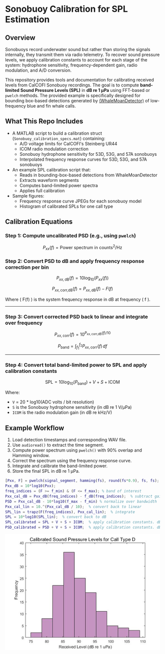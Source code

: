 # Sonobuoy Calibration for SPL Estimation

## Overview

Sonobuoys record underwater sound but rather than storing the signals internally, they transmit them via radio telemetry. To recover sound pressure levels, we apply calibration constants to account for each stage of the system: hydrophone sensitivity, frequency-dependent gain, radio modulation, and A/D conversion.

This repository provides tools and documentation for calibrating received levels from CalCOFI Sonobuoy recordings. The goal is to compute **band-limited Sound Pressure Levels (SPL)** in **dB re 1 µPa** using FFT-based or `pwelch` methods. The provided example is specifically designed for bounding box-based detections generated by [(WhaleMoanDetector)](https://github.com/m1alksne/WhaleMoanDetector) of low-frequency blue and fin whale calls.

## What This Repo Includes
- A MATLAB script to build a calibration struct (`Sonobuoy_calibration_specs.mat`) containing:
  - A/D voltage limits for CalCOFI's Steinberg UR44 
  - ICOM radio modulation correction
  - Sonobuoy hydrophone sensitivity for 53D, 53G, and 57A sonobuoys
  - Interpolated frequency response curves for 53D, 53G, and 57A sonobuoys
- An example SPL calibration script that:
  - Reads in bounding-box-based detections from WhaleMoanDetector
  - Extracts waveform segments
  - Computes band-limited power spectra
  - Applies full calibration
- Sample figures:
  - Frequency response curve JPEGs for each sonobuoy model
  - Histogram of calibrated SPLs for one call type

## Calibration Equations

### Step 1: Compute uncalibrated PSD (e.g., using `pwelch`)
$$
P_{xx}(f) = \text{Power spectrum in counts}^2/\text{Hz}
$$

### Step 2: Convert PSD to dB and apply frequency response correction per bin
$$
P_{xx,\text{dB}}(f) = 10 \log_{10}(P_{xx}(f))
$$

$$
P_{xx,\text{corr,dB}}(f) = P_{xx,\text{dB}}(f) - F(f)
$$

Where \( F(f) \) is the system frequency response in dB at frequency \( f \).

---

### Step 3: Convert corrected PSD back to linear and integrate over frequency
$$
P_{xx,\text{corr}}(f) = 10^{P_{xx,\text{corr,dB}}(f)/10}
$$

$$
P_{\text{band}} = \int_{f_1}^{f_2} P_{xx,\text{corr}}(f) \, df
$$

---

### Step 4: Convert total band-limited power to SPL and apply calibration constants
$$
\text{SPL} = 10 \log_{10}(P_{\text{band}}) + V + S + \text{ICOM}
$$

Where:

- `V` = 20 * log10(ADC volts / bit resolution)
- `S` is the Sonobuoy hydrophone sensitivity (in dB re 1 V/µPa)
- `ICOM` is the radio modulation gain (in dB re kHz/V)

## Example Workflow

1. Load detection timestamps and corresponding WAV file.
2. Use `audioread()` to extract the time segment.
3. Compute power spectrum using `pwelch()` with 90% overlap and Hamming window.
4. Correct the spectrum using the frequency response curve.
5. Integrate and calibrate the band-limited power.
6. Store the final SPL in dB re 1 µPa.

```matlab
[Pxx, F] = pwelch(signal_segment, hamming(fs), round(fs*0.9), fs, fs);
Pxx_dB = 10*log10(Pxx);
freq_indices = (F >= f_min) & (F <= f_max); % band of interest
Pxx_cal_dB = Pxx_dB(freq_indices) - f_dB(freq_indices);  % subtract gain in dB 
PSD = Pxx_cal_dB - 10*log10(f_max - f_min) % normalize over bandwidth
Pxx_cal_lin = 10.^(Pxx_cal_dB / 10);  % convert back to linear
SPL_lin = trapz(F(freq_indices), Pxx_cal_lin);  % integrate
SPL = 10*log10(SPL_lin);  % convert back to dB
SPL_calibrated = SPL + V + S + ICOM;  % apply calibration constants. dB re 1 µPa²
PSD_calibrated = PSD + V + S + ICOM;  % apply calibration constants. dB re 1 µPa²/Hz
```
![SPL blue whale](https://github.com/m1alksne/CalCOFI_Sonobuoy_Calibration/blob/main/example_data/Calibrated_SPL_Bm_D_call_CalCOFI_2018_06.jpg)